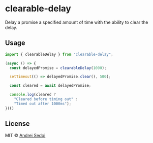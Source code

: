 # clearable-delay
Delay a promise a specified amount of time with the ability to clear the delay.

## Usage

```typescript
import { clearableDelay } from "clearable-delay";

(async () => {
  const delayedPromise = clearableDelay(1000);

  setTimeout(() => delayedPromise.clear(), 500);

  const cleared = await delayedPromise;

  console.log(cleared ?
    "Cleared before timing out" :
    "Timed out after 1000ms");
})()
```

## License

MIT © [Andrei Sedoi](https://github.com/bsnote)
